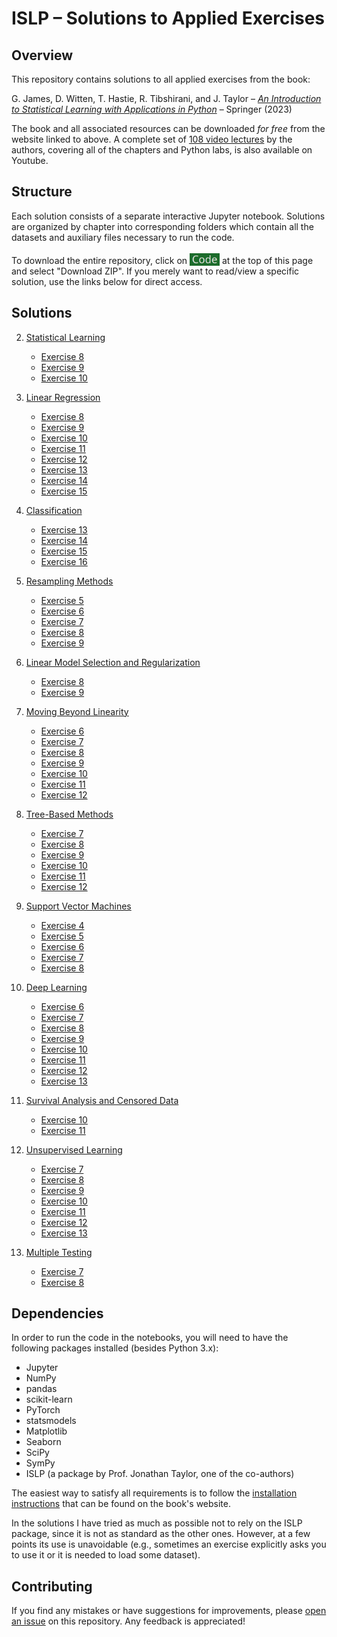# ISLP &ndash; Solutions to Applied Exercises

## Overview

This repository contains solutions to all applied exercises from the book:

G. James, D. Witten, T. Hastie, R. Tibshirani, and  J. Taylor &ndash; [_An Introduction to Statistical Learning with Applications in Python_](https://www.statlearning.com/) &ndash; Springer (2023)

The book and all associated resources can be downloaded _for free_ from the website linked to above.  A complete set of [108 video lectures](https://www.youtube.com/playlist?list=PLoROMvodv4rPP6braWoRt5UCXYZ71GZIQ) by the authors, covering all of the chapters and Python labs, is also available on Youtube.

## Structure

Each solution consists of a separate interactive Jupyter notebook.  Solutions are organized by chapter into corresponding folders which contain all the datasets and auxiliary files necessary to run the code.

To download the entire repository, click on <img src="code.png" width="48" height="20" alt="the Code button" style="position: relative; top: 3px;"></a> at the top of this page and select "Download ZIP". If you merely want to read/view a specific solution, use the links below for direct access.

## Solutions

2. [Statistical Learning](https://github.com/pzuehlke/ISLP/tree/main/chapter_02_exercises)
   - [Exercise 8](https://github.com/pzuehlke/ISLP/blob/main/chapter_02_exercises/chapter_02_exercise_08.ipynb)
   - [Exercise 9](https://github.com/pzuehlke/ISLP/blob/main/chapter_02_exercises/chapter_02_exercise_09.ipynb)
   - [Exercise 10](https://github.com/pzuehlke/ISLP/blob/main/chapter_02_exercises/chapter_02_exercise_10.ipynb)

3. [Linear Regression](https://github.com/pzuehlke/ISLP/tree/main/chapter_03_exercises)
   - [Exercise 8](https://github.com/pzuehlke/ISLP/blob/main/chapter_03_exercises/chapter_03_exercise_08.ipynb)
   - [Exercise 9](https://github.com/pzuehlke/ISLP/blob/main/chapter_03_exercises/chapter_03_exercise_09.ipynb)
   - [Exercise 10](https://github.com/pzuehlke/ISLP/blob/main/chapter_03_exercises/chapter_03_exercise_10.ipynb)
   - [Exercise 11](https://github.com/pzuehlke/ISLP/blob/main/chapter_03_exercises/chapter_03_exercise_11.ipynb)
   - [Exercise 12](https://github.com/pzuehlke/ISLP/blob/main/chapter_03_exercises/chapter_03_exercise_12.ipynb)
   - [Exercise 13](https://github.com/pzuehlke/ISLP/blob/main/chapter_03_exercises/chapter_03_exercise_13.ipynb)
   - [Exercise 14](https://github.com/pzuehlke/ISLP/blob/main/chapter_03_exercises/chapter_03_exercise_14.ipynb)
   - [Exercise 15](https://github.com/pzuehlke/ISLP/blob/main/chapter_03_exercises/chapter_03_exercise_15.ipynb)

4. [Classification](https://github.com/pzuehlke/ISLP/tree/main/chapter_04_exercises)
   - [Exercise 13](https://github.com/pzuehlke/ISLP/blob/main/chapter_04_exercises/chapter_04_exercise_13.ipynb)
   - [Exercise 14](https://github.com/pzuehlke/ISLP/blob/main/chapter_04_exercises/chapter_04_exercise_14.ipynb)
   - [Exercise 15](https://github.com/pzuehlke/ISLP/blob/main/chapter_04_exercises/chapter_04_exercise_15.ipynb)
   - [Exercise 16](https://github.com/pzuehlke/ISLP/blob/main/chapter_04_exercises/chapter_04_exercise_16.ipynb)

5. [Resampling Methods](https://github.com/pzuehlke/ISLP/tree/main/chapter_05_exercises)
   - [Exercise 5](https://github.com/pzuehlke/ISLP/blob/main/chapter_05_exercises/chapter_05_exercise_05.ipynb)
   - [Exercise 6](https://github.com/pzuehlke/ISLP/blob/main/chapter_05_exercises/chapter_05_exercise_06.ipynb)
   - [Exercise 7](https://github.com/pzuehlke/ISLP/blob/main/chapter_05_exercises/chapter_05_exercise_07.ipynb)
   - [Exercise 8](https://github.com/pzuehlke/ISLP/blob/main/chapter_05_exercises/chapter_05_exercise_08.ipynb)
   - [Exercise 9](https://github.com/pzuehlke/ISLP/blob/main/chapter_05_exercises/chapter_05_exercise_09.ipynb)

6. [Linear Model Selection and Regularization](https://github.com/pzuehlke/ISLP/tree/main/chapter_06_exercises)
   - [Exercise 8](https://github.com/pzuehlke/ISLP/blob/main/chapter_06_exercises/chapter_06_exercise_08.ipynb)
   - [Exercise 9](https://github.com/pzuehlke/ISLP/blob/main/chapter_06_exercises/chapter_06_exercise_09.ipynb)

7. [Moving Beyond Linearity](https://github.com/pzuehlke/ISLP/tree/main/chapter_07_exercises)
   - [Exercise 6](https://github.com/pzuehlke/ISLP/blob/main/chapter_07_exercises/chapter_07_exercise_06.ipynb)
   - [Exercise 7](https://github.com/pzuehlke/ISLP/blob/main/chapter_07_exercises/chapter_07_exercise_07.ipynb)
   - [Exercise 8](https://github.com/pzuehlke/ISLP/blob/main/chapter_07_exercises/chapter_07_exercise_08.ipynb)
   - [Exercise 9](https://github.com/pzuehlke/ISLP/blob/main/chapter_07_exercises/chapter_07_exercise_09.ipynb)
   - [Exercise 10](https://github.com/pzuehlke/ISLP/blob/main/chapter_07_exercises/chapter_07_exercise_10.ipynb)
   - [Exercise 11](https://github.com/pzuehlke/ISLP/blob/main/chapter_07_exercises/chapter_07_exercise_11.ipynb)
   - [Exercise 12](https://github.com/pzuehlke/ISLP/blob/main/chapter_07_exercises/chapter_07_exercise_12.ipynb)

8. [Tree-Based Methods](https://github.com/pzuehlke/ISLP/tree/main/chapter_08_exercises)
   - [Exercise 7](https://github.com/pzuehlke/ISLP/blob/main/chapter_08_exercises/chapter_08_exercise_07.ipynb)
   - [Exercise 8](https://github.com/pzuehlke/ISLP/blob/main/chapter_08_exercises/chapter_08_exercise_08.ipynb)
   - [Exercise 9](https://github.com/pzuehlke/ISLP/blob/main/chapter_08_exercises/chapter_08_exercise_09.ipynb)
   - [Exercise 10](https://github.com/pzuehlke/ISLP/blob/main/chapter_08_exercises/chapter_08_exercise_10.ipynb)
   - [Exercise 11](https://github.com/pzuehlke/ISLP/blob/main/chapter_08_exercises/chapter_08_exercise_11.ipynb)
   - [Exercise 12](https://github.com/pzuehlke/ISLP/blob/main/chapter_08_exercises/chapter_08_exercise_12.ipynb)

9. [Support Vector Machines](https://github.com/pzuehlke/ISLP/tree/main/chapter_09_exercises)
   - [Exercise 4](https://github.com/pzuehlke/ISLP/blob/main/chapter_09_exercises/chapter_09_exercise_04.ipynb)
   - [Exercise 5](https://github.com/pzuehlke/ISLP/blob/main/chapter_09_exercises/chapter_09_exercise_05.ipynb)
   - [Exercise 6](https://github.com/pzuehlke/ISLP/blob/main/chapter_09_exercises/chapter_09_exercise_06.ipynb)
   - [Exercise 7](https://github.com/pzuehlke/ISLP/blob/main/chapter_09_exercises/chapter_09_exercise_07.ipynb)
   - [Exercise 8](https://github.com/pzuehlke/ISLP/blob/main/chapter_09_exercises/chapter_09_exercise_08.ipynb)

10. [Deep Learning](https://github.com/pzuehlke/ISLP/tree/main/chapter_10_exercises)
    - [Exercise 6](https://github.com/pzuehlke/ISLP/blob/main/chapter_10_exercises/chapter_10_exercise_06.ipynb)
    - [Exercise 7](https://github.com/pzuehlke/ISLP/blob/main/chapter_10_exercises/chapter_10_exercise_07.ipynb)
    - [Exercise 8](https://github.com/pzuehlke/ISLP/blob/main/chapter_10_exercises/chapter_10_exercise_08.ipynb)
    - [Exercise 9](https://github.com/pzuehlke/ISLP/blob/main/chapter_10_exercises/chapter_10_exercise_09.ipynb)
    - [Exercise 10](https://github.com/pzuehlke/ISLP/blob/main/chapter_10_exercises/chapter_10_exercise_10.ipynb)
    - [Exercise 11](https://github.com/pzuehlke/ISLP/blob/main/chapter_10_exercises/chapter_10_exercise_11.ipynb)
    - [Exercise 12](https://github.com/pzuehlke/ISLP/blob/main/chapter_10_exercises/chapter_10_exercise_12.ipynb)
    - [Exercise 13](https://github.com/pzuehlke/ISLP/blob/main/chapter_10_exercises/chapter_10_exercise_13.ipynb)

11. [Survival Analysis and Censored Data](https://github.com/pzuehlke/ISLP/tree/main/chapter_11_exercises)
    - [Exercise 10](https://github.com/pzuehlke/ISLP/blob/main/chapter_11_exercises/chapter_11_exercise_10.ipynb)
    - [Exercise 11](https://github.com/pzuehlke/ISLP/blob/main/chapter_11_exercises/chapter_11_exercise_11.ipynb)

12. [Unsupervised Learning](https://github.com/pzuehlke/ISLP/tree/main/chapter_12_exercises)
    - [Exercise 7](https://github.com/pzuehlke/ISLP/blob/main/chapter_12_exercises/chapter_12_exercise_07.ipynb)
    - [Exercise 8](https://github.com/pzuehlke/ISLP/blob/main/chapter_12_exercises/chapter_12_exercise_08.ipynb)
    - [Exercise 9](https://github.com/pzuehlke/ISLP/blob/main/chapter_12_exercises/chapter_12_exercise_09.ipynb)
    - [Exercise 10](https://github.com/pzuehlke/ISLP/blob/main/chapter_12_exercises/chapter_12_exercise_10.ipynb)
    - [Exercise 11](https://github.com/pzuehlke/ISLP/blob/main/chapter_12_exercises/chapter_12_exercise_11.ipynb)
    - [Exercise 12](https://github.com/pzuehlke/ISLP/blob/main/chapter_12_exercises/chapter_12_exercise_12.ipynb)
    - [Exercise 13](https://github.com/pzuehlke/ISLP/blob/main/chapter_12_exercises/chapter_12_exercise_13.ipynb)

13. [Multiple Testing](https://github.com/pzuehlke/ISLP/tree/main/chapter_13_exercises)
    - [Exercise 7](https://github.com/pzuehlke/ISLP/blob/main/chapter_13_exercises/chapter_13_exercise_07.ipynb)
    - [Exercise 8](https://github.com/pzuehlke/ISLP/blob/main/chapter_13_exercises/chapter_13_exercise_08.ipynb)

## Dependencies

In order to run the code in the notebooks, you will need to have the following packages installed (besides Python 3.x):

* Jupyter
* NumPy
* pandas
* scikit-learn
* PyTorch
* statsmodels
* Matplotlib
* Seaborn
* SciPy
* SymPy
* ISLP (a package by Prof. Jonathan Taylor, one of the co-authors)

The easiest way to satisfy all requirements is to follow the [installation instructions](https://intro-stat-learning.github.io/ISLP/installation.html) that can be found on the book's website.

In the solutions I have tried as much as possible not to rely on the ISLP package, since it is not as standard as the other ones. However, at a few points its use is unavoidable (e.g., sometimes an exercise explicitly asks you to use it or it is needed to load some dataset).

## Contributing

If you find any mistakes or have suggestions for improvements, please [open an issue](https://github.com/pzuehlke/ISLP/issues/new) on this repository. Any feedback is appreciated!